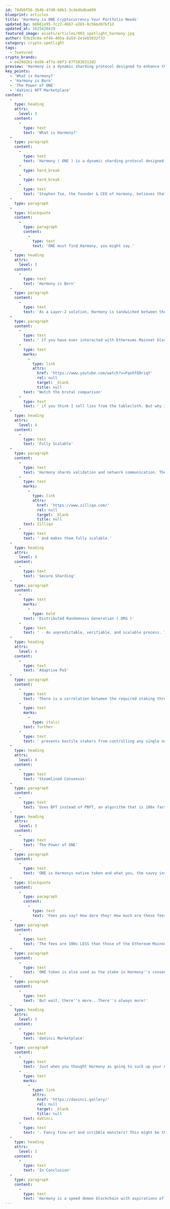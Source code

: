 ```yaml
---
id: 74dbbf56-3b4b-4fd0-b0b1-3cde4bdba699
blueprint: articles
title: 'Harmony is ONE Cryptocurrency Your Portfolio Needs'
updated_by: b0661e95-7c22-4bb7-a365-8c56bd87bf1d
updated_at: 1625426419
featured_image: assets/articles/003_spotlight_harmony.jpg
author: 03b19c0a-ef4b-405a-8a5d-2e1e03932f33
category: crypto-spotlight
tags:
  - featured
crypto_brands:
  - e420d2b1-6a56-4f7a-b8f3-87f5836313d2
preview: 'Harmony is a dynamic sharding protocol designed to enhance the scalability and decentralization of Ethereum projects.'
key_points:
  - 'What is Harmony?'
  - 'Harmony is Born'
  - 'The Power of ONE'
  - 'daVinci NFT Marketplace'
content:
  -
    type: heading
    attrs:
      level: 3
    content:
      -
        type: text
        text: 'What is Harmony?'
  -
    type: paragraph
    content:
      -
        type: text
        text: 'Harmony ( ONE ) is a dynamic sharding protocol designed to enhance the scalability and decentralization of Ethereum projects. The sharding mechanism relieves congestion by storing data in "shards" that exist outside of the main blockchain. They call it "decentralization at scale" and are extremely confident in its performance.'
      -
        type: hard_break
      -
        type: hard_break
      -
        type: text
        text: 'Stephen Tse, the founder & CEO of Harmony, believes that existing cryptocurrency platforms have yet to deliver decentralization and extensibility in a balanced blockchain experience. Bitcoin, Ethereum, and Zilliqa have all been called out by the Harmony team for having increasing transaction fees, sluggish operations, and a variety of security flaws - like the U.S. government. Do you disagree? Harmony just wants love, peace, and a reliable smart contract platform. Are these outlandish desires or will Harmony set the bar for crypto platforms of the future?'
  -
    type: paragraph
  -
    type: blockquote
    content:
      -
        type: paragraph
        content:
          -
            type: text
            text: 'ONE must find Harmony, you might say.'
  -
    type: heading
    attrs:
      level: 3
    content:
      -
        type: text
        text: 'Harmony is Born'
  -
    type: paragraph
    content:
      -
        type: text
        text: 'As a Layer-2 solution, Harmony is sandwiched between the blockchain and Ethereum applications. It offers enhancements such as gas-efficiency, speedy settlements, and has a trustless Ethereum bridge that enables interoperability with Ethereums ecosystem. Think of it like and Iron Man suite for Ethereum. In order to understand its need for war-armor, lets peer into Ethereums soul.'
  -
    type: paragraph
    content:
      -
        type: text
        text: ' If you have ever interacted with Ethereums Mainnet blockchain, then you know the agony of high costs, latency, and sluggish contract finality. During each transaction, your hard-earned money is suspended in the "ether" ( puns for fun ) for an eerie amount of time and finality times are pretty inconsistent. This can hinder trust in the network and make it less approachable. Harmony, on the other claw, is shoving 2 second finality time in Ethereums face. '
      -
        type: text
        marks:
          -
            type: link
            attrs:
              href: 'https://www.youtube.com/watch?v=FqxhfQ9riqY'
              rel: null
              target: _blank
              title: null
        text: 'Watch the brutal comparison'
      -
        type: text
        text: ' if you think I sell lies from the tablecloth. But why is Harmony shoving things in peoples faces?'
  -
    type: heading
    attrs:
      level: 4
    content:
      -
        type: text
        text: 'Fully Scalable'
  -
    type: paragraph
    content:
      -
        type: text
        text: 'Harmony shards validation and network communication. They also shard the blockchain state, which give them an edge over protocols such as '
      -
        type: text
        marks:
          -
            type: link
            attrs:
              href: 'https://www.zilliqa.com/'
              rel: null
              target: _blank
              title: null
        text: Zilliqa
      -
        type: text
        text: ' and makes them fully scalable.'
  -
    type: heading
    attrs:
      level: 4
    content:
      -
        type: text
        text: 'Secure Sharding'
  -
    type: paragraph
    content:
      -
        type: text
        marks:
          -
            type: bold
        text: 'Distributed Randomness Generation ( DRG )'
      -
        type: text
        text: ' - An unpredictable, verifiable, and scalable process. This prevents any single shard in the network from ever being hacked or maliciously commandeered. Harmony reshards their network without interrupting its main process to prevent unnecessarily complex network operations.'
  -
    type: heading
    attrs:
      level: 4
    content:
      -
        type: text
        text: 'Adaptive PoS'
  -
    type: paragraph
    content:
      -
        type: text
        text: 'There is a correlation between the required staking threshold for a node to join the network and the total volume of staking. By keeping this variable, Harmony '
      -
        type: text
        marks:
          -
            type: italic
        text: further
      -
        type: text
        text: ' prevents hostile stakers from controlling any single node while maintaining a low barrier for smaller stakers to participate in rewards.'
  -
    type: heading
    attrs:
      level: 4
    content:
      -
        type: text
        text: 'Steamlined Consensus'
  -
    type: paragraph
    content:
      -
        type: text
        text: 'Uses BFT instead of PBFT, an algorithm that is 100x faster than the latter. My brain does not compute. '
  -
    type: heading
    attrs:
      level: 3
    content:
      -
        type: text
        text: 'The Power of ONE'
  -
    type: paragraph
    content:
      -
        type: text
        text: 'ONE is Harmonys native token and what you, the savvy investor, uses to make money. But ONE has more to offer than just putting food on your peasant table. It is used to for transaction fees, storage fees and gas fees.'
  -
    type: blockquote
    content:
      -
        type: paragraph
        content:
          -
            type: text
            text: 'Fees you say? How dare they! How much are these fees I pay? Can I pay them in car, or while I''m on my way?'
  -
    type: paragraph
    content:
      -
        type: text
        text: 'The fees are 100x LESS than those of the Ethereum Mainnet. The gas fee tends to average around $0.000001. Ethereum, on the other hand, all but backhands and laughs you out of the room before your transaction gets approved.'
  -
    type: paragraph
    content:
      -
        type: text
        text: 'ONE token is also used as the stake in Harmony''s consensus model. Users earn staking as their tokens are used as validators on the network. A wonderful incentive that I participate in. '
  -
    type: paragraph
    content:
      -
        type: text
        text: 'But wait, there''s more...There''s always more!'
  -
    type: heading
    attrs:
      level: 3
    content:
      -
        type: text
        text: 'daVinci Marketplace'
  -
    type: paragraph
    content:
      -
        type: text
        text: 'Just when you thought Harmony as going to suck up your next paycheck, they go and create their own NFT marketplace called '
      -
        type: text
        marks:
          -
            type: link
            attrs:
              href: 'https://davinci.gallery/'
              rel: null
              target: _blank
              title: null
        text: daVinci
      -
        type: text
        text: '. Fancy fine-art and scribble monsters? This might be the marketplace for you! Spend your hard staked ONE on digital assets that will surely deplete your money faster than you expected! OR, make for good long-term investments. You are asking the wrong guy. Remember, I throw money in black holes.'
  -
    type: heading
    attrs:
      level: 3
    content:
      -
        type: text
        text: 'In Conclusion'
  -
    type: paragraph
    content:
      -
        type: text
        text: 'Harmony is a speed demon blockchain with aspirations of elevating cryptocurrencies to a higher standard. They have tackled time, security and scalability of Ethereum application projects without compromising decentralization. Creative ideas continue to surface from Harmony as they push on with a full head of a steam. I am excited to see what the future has in store them!'
---
```

